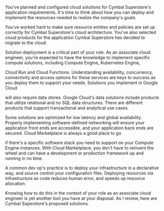 You've planned and configured cloud solutions for Cymbal Superstore's application requirements. It's time to think about how you can deploy and implement the resources needed to realize the company's goals.

You've worked hard to make sure resource entities and policies are set up correctly for Cymbal Superstore's cloud architecture. You've also selected cloud products for the application Cymbal Superstore has decided to migrate to the cloud.

Solution deployment is a critical part of your role. As an associate cloud engineer, you're expected to have the knowledge to implement specific compute solutions, including Compute Engine, Kubernetes Engine,

Cloud Run and Cloud Functions. Understanding availability, concurrency, connectivity and access options for these services are keys to success as you deploy them to support your needs. Solutions you implement in Google Cloud

will also require data stores. Google Cloud's data solutions include products that utilize relational and no SQL data structures. There are different products that support transactional and analytical use cases.

Some solutions are optimized for low latency and global availability. Properly implementing software-defined networking will ensure your application front ends are accessible, and your application back ends are secured. Cloud Marketplace is always a good place to go

if there's a specific software stack you need to support on your Compute Engine instances. With Cloud Marketplace, you don't have to reinvent the wheel and can have a development or production framework up and running in no time.

A common dev op's practice is to deploy your infrastructure in a declarative way, and source control your configuration files. Deploying resources via infrastructure as code reduces human error, and speeds up resource allocation.

Knowing how to do this in the context of your role as an associate cloud engineer is yet another tool you have at your disposal. As I review, here are Cymbal Superstore's proposed solutions.